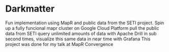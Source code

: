 # Darkmatter
Fun implementation using MapR and public data from the SETI project.
Spin up a fully funcional mapr cluster on Google Cloud Platform pull the public data from SETI
query unlimited amounts of data with Apache Drill in sub second times,
visualize this same data in near time with Grafana
This project was done for my talk at MapR Convergence 


